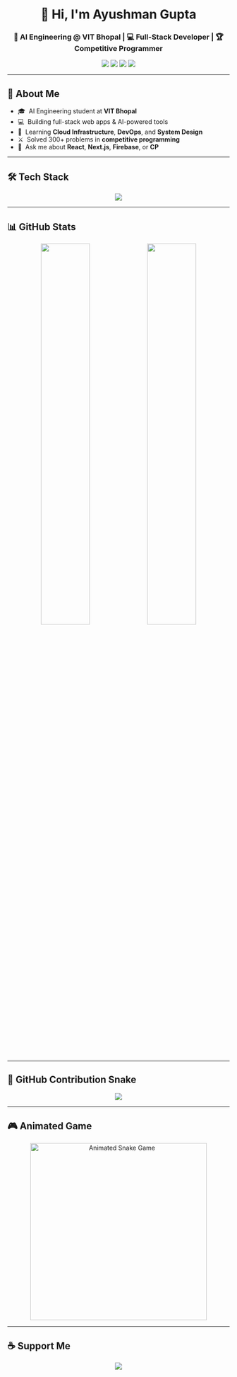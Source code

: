 <h1 align="center">👋 Hi, I'm Ayushman Gupta</h1>
<h3 align="center">🚀 AI Engineering @ VIT Bhopal | 💻 Full-Stack Developer | 🏆 Competitive Programmer</h3>

<p align="center">
  <a href="https://linkedin.com/in/ayushmangupta04"><img src="https://img.shields.io/badge/LinkedIn-0A66C2?style=for-the-badge&logo=linkedin&logoColor=white" /></a>
  <a href="https://github.com/xyushman"><img src="https://img.shields.io/badge/GitHub-181717?style=for-the-badge&logo=github&logoColor=white" /></a>
  <a href="mailto:ayushmanng04@gmail.com"><img src="https://img.shields.io/badge/Gmail-EA4335?style=for-the-badge&logo=gmail&logoColor=white" /></a>
  <a href="https://ayushmangupta.dev"><img src="https://img.shields.io/badge/Portfolio-4285F4?style=for-the-badge&logo=google-chrome&logoColor=white" /></a>
</p>

---

## 🚀 About Me

- 🎓 &nbsp;AI Engineering student at **VIT Bhopal**
- 💻 &nbsp;Building full-stack web apps & AI-powered tools
- 🌱 &nbsp;Learning **Cloud Infrastructure**, **DevOps**, and **System Design**
- ⚔️ &nbsp;Solved 300+ problems in **competitive programming**
- 💬 &nbsp;Ask me about **React**, **Next.js**, **Firebase**, or **CP**

---

## 🛠️ Tech Stack

<p align="center">
  <img src="https://skillicons.dev/icons?i=python,cpp,js,ts,react,nextjs,nodejs,tailwind,firebase,mongodb,mysql,postgres,git,github,docker,aws" />
</p>

---

## 📊 GitHub Stats

<p align="center">
  <img src="https://github-readme-stats.vercel.app/api?username=xyushman&show_icons=true&theme=radical" width="47%" />
  <img src="https://github-readme-streak-stats.herokuapp.com/?user=xyushman&theme=radical" width="47%" />
</p>

---

## 🐍 GitHub Contribution Snake

<p align="center">
  <img src="https://raw.githubusercontent.com/xyushman/xyushman/output/github-contribution-grid-snake.svg" />
</p>

---

## 🎮 Animated Game

<p align="center">
  <img src="https://media.giphy.com/media/l0MYt5jPR6QX5pnqM/giphy.gif" alt="Animated Snake Game" width="400"/>
</p>

---

## ☕ Support Me

<p align="center">
  <a href="https://www.buymeacoffee.com/ayushmangupta">
    <img src="https://img.shields.io/badge/Buy%20Me%20a%20Coffee-FFDD00?style=for-the-badge&logo=buy-me-a-coffee&logoColor=black" />
  </a>
</p>
